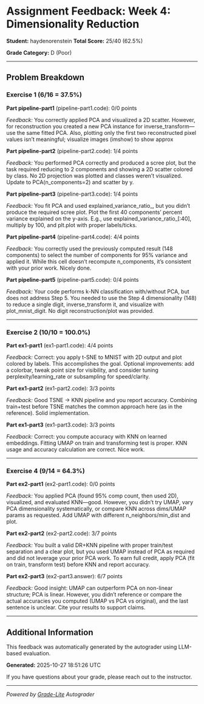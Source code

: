# Assignment Feedback: Week 4: Dimensionality Reduction

**Student:** haydenorenstein
**Total Score:** 25/40 (62.5%)

**Grade Category:** D (Poor)

---

## Problem Breakdown

### Exercise 1 (6/16 = 37.5%)

**Part pipeline-part1** (pipeline-part1.code): 0/0 points

_Feedback:_ You correctly applied PCA and visualized a 2D scatter. However, for reconstruction you created a new PCA instance for inverse_transform—use the same fitted PCA. Also, plotting only the first two reconstructed pixel values isn’t meaningful; visualize images (imshow) to show approx

**Part pipeline-part2** (pipeline-part2.code): 1/4 points

_Feedback:_ You performed PCA correctly and produced a scree plot, but the task required reducing to 2 components and showing a 2D scatter colored by class. No 2D projection was plotted and classes weren’t visualized. Update to PCA(n_components=2) and scatter by y.

**Part pipeline-part3** (pipeline-part3.code): 1/4 points

_Feedback:_ You fit PCA and used explained_variance_ratio_, but you didn’t produce the required scree plot. Plot the first 40 components’ percent variance explained on the y-axis. E.g., use explained_variance_ratio_[:40], multiply by 100, and plt.plot with proper labels/ticks.

**Part pipeline-part4** (pipeline-part4.code): 4/4 points

_Feedback:_ You correctly used the previously computed result (148 components) to select the number of components for 95% variance and applied it. While this cell doesn’t recompute n_components, it’s consistent with your prior work. Nicely done.

**Part pipeline-part5** (pipeline-part5.code): 0/4 points

_Feedback:_ Your code performs k-NN classification with/without PCA, but does not address Step 5. You needed to use the Step 4 dimensionality (148) to reduce a single digit, inverse_transform it, and visualize with plot_mnist_digit. No digit reconstruction/plot was provided.

---

### Exercise 2 (10/10 = 100.0%)

**Part ex1-part1** (ex1-part1.code): 4/4 points

_Feedback:_ Correct: you apply t-SNE to MNIST with 2D output and plot colored by labels. This accomplishes the goal. Optional improvements: add a colorbar, tweak point size for visibility, and consider tuning perplexity/learning_rate or subsampling for speed/clarity.

**Part ex1-part2** (ex1-part2.code): 3/3 points

_Feedback:_ Good TSNE -> KNN pipeline and you report accuracy. Combining train+test before TSNE matches the common approach here (as in the reference). Solid implementation.

**Part ex1-part3** (ex1-part3.code): 3/3 points

_Feedback:_ Correct: you compute accuracy with KNN on learned embeddings. Fitting UMAP on train and transforming test is proper. KNN usage and accuracy calculation are correct. Nice work.

---

### Exercise 4 (9/14 = 64.3%)

**Part ex2-part1** (ex2-part1.code): 0/0 points

_Feedback:_ You applied PCA (found 95% comp count, then used 2D), visualized, and evaluated KNN—good. However, you didn’t try UMAP, vary PCA dimensionality systematically, or compare KNN across dims/UMAP params as requested. Add UMAP with different n_neighbors/min_dist and plot.

**Part ex2-part2** (ex2-part2.code): 3/7 points

_Feedback:_ You built a valid DR+KNN pipeline with proper train/test separation and a clear plot, but you used UMAP instead of PCA as required and did not leverage your prior PCA work. To earn full credit, apply PCA (fit on train, transform test) before KNN and report accuracy.

**Part ex2-part3** (ex2-part3.answer): 6/7 points

_Feedback:_ Good insight: UMAP can outperform PCA on non-linear structure; PCA is linear. However, you didn’t reference or compare the actual accuracies you computed (UMAP vs PCA vs original), and the last sentence is unclear. Cite your results to support claims.

---

## Additional Information

This feedback was automatically generated by the autograder using LLM-based evaluation.

**Generated:** 2025-10-27 18:51:26 UTC

If you have questions about your grade, please reach out to the instructor.

---

*Powered by [Grade-Lite](https://github.com/your-repo/grade-lite) Autograder*